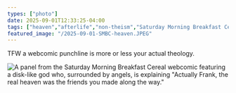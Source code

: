 ```yaml
---
types: ["photo"]
date: 2025-09-01T12:33:25-04:00
tags: ["heaven","afterlife","non-theism","Saturday Morning Breakfast Cereal","theology"]
featured_image: "/2025-09-01-SMBC-heaven.JPEG"
---
```

TFW a webcomic punchline is more or less your actual theology.

![A panel from the Saturday Morning Breakfast Cereal webcomic featuring a disk-like god who, surrounded by angels, is explaining "Actually Frank, the real heaven was the friends you made along the way."](/2025-09-01-SMBC-heaven.JPEG)